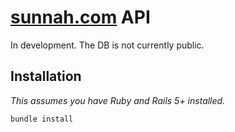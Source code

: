 # [sunnah.com](https://sunnah.com) API

In development. The DB is not currently public.

## Installation
_This assumes you have Ruby and Rails 5+ installed._
```bash
bundle install
```
